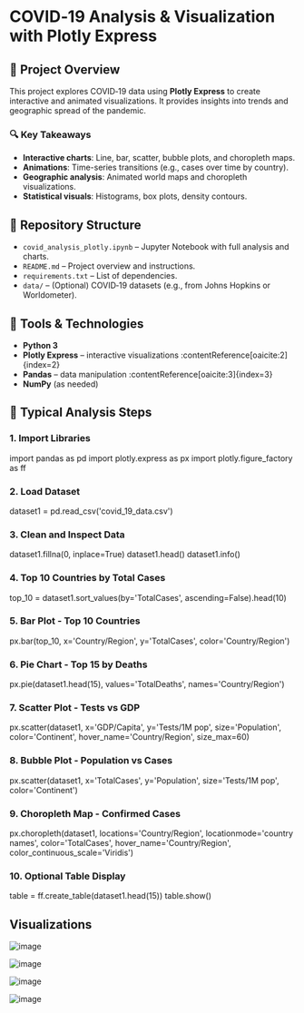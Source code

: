 # COVID‑19 Analysis & Visualization with Plotly Express

## 🚀 Project Overview
This project explores COVID‑19 data using **Plotly Express** to create interactive and animated visualizations. It provides insights into trends and geographic spread of the pandemic.

### 🔍 Key Takeaways
- **Interactive charts**: Line, bar, scatter, bubble plots, and choropleth maps.
- **Animations**: Time-series transitions (e.g., cases over time by country).
- **Geographic analysis**: Animated world maps and choropleth visualizations.
- **Statistical visuals**: Histograms, box plots, density contours.

## 📁 Repository Structure
- `covid_analysis_plotly.ipynb` – Jupyter Notebook with full analysis and charts.
- `README.md` – Project overview and instructions.
- `requirements.txt` – List of dependencies.
- `data/` – (Optional) COVID‑19 datasets (e.g., from Johns Hopkins or Worldometer).

## 🧰 Tools & Technologies
- **Python 3**
- **Plotly Express** – interactive visualizations :contentReference[oaicite:2]{index=2}
- **Pandas** – data manipulation :contentReference[oaicite:3]{index=3}
- **NumPy** (as needed)

## 📝 Typical Analysis Steps
### 1. Import Libraries
import pandas as pd
import plotly.express as px
import plotly.figure_factory as ff

### 2. Load Dataset
dataset1 = pd.read_csv('covid_19_data.csv')

### 3. Clean and Inspect Data
dataset1.fillna(0, inplace=True)
dataset1.head()
dataset1.info()

### 4. Top 10 Countries by Total Cases
top_10 = dataset1.sort_values(by='TotalCases', ascending=False).head(10)

### 5. Bar Plot - Top 10 Countries
px.bar(top_10, x='Country/Region', y='TotalCases', color='Country/Region')

### 6. Pie Chart - Top 15 by Deaths
px.pie(dataset1.head(15), values='TotalDeaths', names='Country/Region')

### 7. Scatter Plot - Tests vs GDP
px.scatter(dataset1, x='GDP/Capita', y='Tests/1M pop',
           size='Population', color='Continent',
           hover_name='Country/Region', size_max=60)

### 8. Bubble Plot - Population vs Cases
px.scatter(dataset1, x='TotalCases', y='Population',
           size='Tests/1M pop', color='Continent')

### 9. Choropleth Map - Confirmed Cases
px.choropleth(dataset1,
              locations='Country/Region',
              locationmode='country names',
              color='TotalCases',
              hover_name='Country/Region',
              color_continuous_scale='Viridis')

### 10. Optional Table Display
table = ff.create_table(dataset1.head(15))
table.show()

## Visualizations
![image](https://github.com/user-attachments/assets/02f6f6ff-9000-4ad0-b67b-8ad3291b0129)

![image](https://github.com/user-attachments/assets/044b1300-5bbf-4e95-933a-85f4b1b10ac9)

![image](https://github.com/user-attachments/assets/d517b2e8-590a-4fe2-8b99-d39c206721b9)

![image](https://github.com/user-attachments/assets/bb364a06-2e56-4c39-bf45-6ee3f5d7423a)






